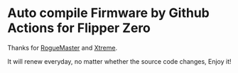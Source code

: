 
# Auto compile Firmware by Github Actions for Flipper Zero

Thanks for <a href="https://github.com/RogueMaster/flipperzero-firmware-wPlugins">RogueMaster</a> and <a href="https://github.com/ClaraCrazy/Flipper-Xtreme">Xtreme</a>.

It will renew everyday, no matter whether the source code changes, Enjoy it!

